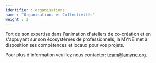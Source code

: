 ```yaml
---
identifier : organisations
name : "Organisations et Collectivités"
weight : 2
---
```

Fort de son expertise dans l'animation d'ateliers de co-création et en s'appuyant sur son écosystèmes de professionnels, la MYNE met à disposition ses compétences et locaux pour vos projets.

Pour plus d'information veuillez nous contacter: team@lamyne.org.
